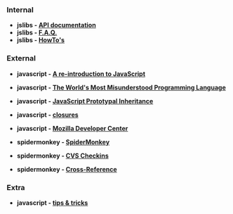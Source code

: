 ### Internal ###
  * **jslibs - [API documentation](JSLibs.md)**
  * **jslibs - [F.A.Q.](FAQ.md)**
  * **jslibs - [HowTo's](HOWTO.md)**

### External ###
  * **javascript - [A re-introduction to JavaScript](http://developer.mozilla.org/en/docs/A_re-introduction_to_JavaScript)**
  * **javascript - [The World's Most Misunderstood Programming Language](http://www.crockford.com/javascript/javascript.html)**
  * **javascript - [JavaScript Prototypal Inheritance](http://www.3site.eu/doc/)**
  * **javascript - [closures](http://www.jibbering.com/faq/faq_notes/closures.html)**
  * **javascript - [Mozilla Developer Center](http://developer.mozilla.org/en/docs/JavaScript)**

  * **spidermonkey - [SpiderMonkey](http://developer.mozilla.org/en/docs/SpiderMonkey)**
  * **spidermonkey - [CVS Checkins](http://bonsai.mozilla.org/cvsquery.cgi?branch=HEAD&file=mozilla/js/src/&date=week)**
  * **spidermonkey - [Cross-Reference](http://lxr.mozilla.org/mozilla/source/js/src)**

### Extra ###
  * **javascript - [tips & tricks](JavascriptTips.md)**